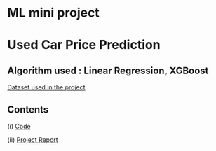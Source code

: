 # ML mini project
# Used Car Price Prediction

## Algorithm used : Linear Regression, XGBoost


<a href="https://github.com/nayanabhi/Used_Car_Price_Prediction/blob/main/train-data.csv" target="_blank" rel="noopener noreferrer">Dataset used in the project</a>

## Contents 

(i) [Code](Used_Car_Price_Pred_Updated.ipynb)

(ii) [Project Report](Project_Report.pdf)
